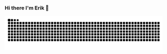 ### Hi there I'm Erik 👋

<picture>
  <source media="(prefers-color-scheme: dark)" srcset="https://github.com/JakeMate15/JakeMate15/blob/output/github-snake-dark.svg" />
  <source media="(prefers-color-scheme: light)" srcset="https://github.com/JakeMate15/JakeMate15/blob/output/github-snake.svg" />
  <img alt="github-snake" src="https://github.com/JakeMate15/JakeMate15/blob/output/github-snake.svg" />
</picture>
